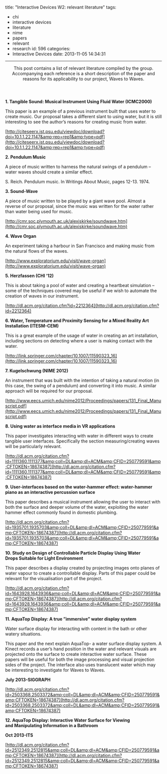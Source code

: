 title: "Interactive Devices W2: relevant literature"
tags:
  - chi
  - interactive devices
  - literature
  - nime
  - papers
  - relevant
  - research
id: 596
categories:
  - Interactive Devices
date: 2013-11-05 14:34:31
---

<header>This post contains a list of relevant literature compiled by the group. Accompanying each reference is a short description of the paper and reasons for its applicability to our project, Waves to Waves.</header>
<div>

<!-- more -->

**1\. Tangible Sound: Musical Instrument Using Fluid Water (ICMC2000)**

This paper is an example of a previous instrument built that uses water to create music. Our proposal takes a different slant to using water, but it is still interesting to see the author’s reasons for creating music from water.

[http://citeseerx.ist.psu.edu/viewdoc/download?doi=10.1.1.22.1147&amp;rep=rep1&amp;type=pdf](http://citeseerx.ist.psu.edu/viewdoc/download?doi=10.1.1.22.1147&amp;rep=rep1&amp;type=pdf)

**2\. Pendulum Music**

A piece of music written to harness the natural swings of a pendulum – water waves should create a similar effect.

S. Reich. Pendulum music. In Writings About Music, pages 12-13\. 1974.

**3\. Sound-Wave**

A piece of music written to be played by a giant wave pool. Almost a reverse of our proposal, since the music was written for the water rather than water being used for music.

[http://cmr.soc.plymouth.ac.uk/alexiskirke/soundwave.htm](http://cmr.soc.plymouth.ac.uk/alexiskirke/soundwave.htm)

**4\. Wave Organ**

An experiment taking a harbour in San Francisco and making music from the natural flows of the waves.

[http://www.exploratorium.edu/visit/wave-organ](http://www.exploratorium.edu/visit/wave-organ)

**5\. Herzfassen (CHI ‘12)**

This is about taking a pool of water and creating a heartbeat simulation – some of the techniques covered may be useful if we wish to automate the creation of waves in our instrument.

[http://dl.acm.org/citation.cfm?id=2212364](http://dl.acm.org/citation.cfm?id=2212364)

**6\. Water, Temperature and Proximity Sensing for a Mixed Reality Art Installation (ITESM-CEM)**

This is a great example of the usage of water in creating an art installation, including sections on detecting where a user is making contact with the water.

[http://link.springer.com/chapter/10.1007/11590323_16](http://link.springer.com/chapter/10.1007/11590323_16)

**7\. Kugelschwung (NIME 2012)**

An instrument that was built with the intention of taking a natural motion (in this case, the swing of a pendulum) and converting it into music. A similar approach will be required for our proposal.

[http://www.eecs.umich.edu/nime2012/Proceedings/papers/131_Final_Manuscript.pdf](http://www.eecs.umich.edu/nime2012/Proceedings/papers/131_Final_Manuscript.pdf)

**8\. Using water as interface media in VR applications**

This paper investigates interacting with water in different ways to create tangible user interfaces. Specifically the section measuring/creating waves will be particularly relevant.

[http://dl.acm.org/citation.cfm?id=1111360.1111377&amp;coll=DL&amp;dl=ACM&amp;CFID=250779591&amp;CFTOKEN=18674387](http://dl.acm.org/citation.cfm?id=1111360.1111377&amp;coll=DL&amp;dl=ACM&amp;CFID=250779591&amp;CFTOKEN=18674387)

**9\. User-interfaces based on the water-hammer effect: water-hammer piano as an interactive percussion surface**

This paper describes a musical instrument allowing the user to interact with both the surface and deeper volume of the water, exploiting the water hammer effect commonly found in domestic plumbing.

[http://dl.acm.org/citation.cfm?id=1935701.1935703&amp;coll=DL&amp;dl=ACM&amp;CFID=250779591&amp;CFTOKEN=18674387](http://dl.acm.org/citation.cfm?id=1935701.1935703&amp;coll=DL&amp;dl=ACM&amp;CFID=250779591&amp;CFTOKEN=18674387)

**10\. Study on Design of Controllable Particle Display Using Water Drops Suitable for Light Environment**

This paper describes a display created by projecting images onto planes of water vapour to create a controllable display. Parts of this paper could be relevant for the visualisation part of the project.

[http://dl.acm.org/citation.cfm?id=1643928.1643936&amp;coll=DL&amp;dl=ACM&amp;CFID=250779591&amp;CFTOKEN=18674387](http://dl.acm.org/citation.cfm?id=1643928.1643936&amp;coll=DL&amp;dl=ACM&amp;CFID=250779591&amp;CFTOKEN=18674387)

**11\. AquaTop Display: A true ”immersive” water display system**

Water surface display for interacting with content in the bath or other watery situations.

This paper and the next explain AquaTop- a water surface display system. A Kinect records a user’s hand position in the water and relevant visuals are projected onto the surface to create interactive water surface. These papers will be useful for both the image processing and visual projection sides of the project. The interface also uses translucent water which may be interesting to investigate for Waves to Waves.

**July 2013-SIGGRAPH**

[http://dl.acm.org/citation.cfm?id=2503368.2503372&amp;coll=DL&amp;dl=ACM&amp;CFID=250779591&amp;CFTOKEN=18674387](http://dl.acm.org/citation.cfm?id=2503368.2503372&amp;coll=DL&amp;dl=ACM&amp;CFID=250779591&amp;CFTOKEN=18674387)

**12\. AquaTop Display: Interactive Water Surface for Viewing and Manipulating Information in a Bathroom**

**Oct 2013-ITS**

[http://dl.acm.org/citation.cfm?id=2512349.2512815&amp;coll=DL&amp;dl=ACM&amp;CFID=250779591&amp;CFTOKEN=18674387](http://dl.acm.org/citation.cfm?id=2512349.2512815&amp;coll=DL&amp;dl=ACM&amp;CFID=250779591&amp;CFTOKEN=18674387)

</div>